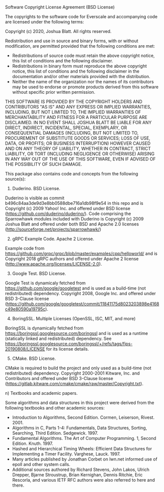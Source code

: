 Software Copyright License Agreement (BSD License)

The copyrights to the software code for Everscale and accompanying code are licensed under the following terms:

Copyright (c) 2020, Joshua Blatt.  All rights reserved.

Redistribution and use in source and binary forms, with or without modification, are permitted provided that the following conditions are met:

* Redistributions of source code must retain the above copyright notice, this list of conditions and the following disclaimer.
* Redistributions in binary form must reproduce the above copyright notice, this list of conditions and the following disclaimer in the documentation and/or other materials provided with the distribution.
* Neither the name of the organization nor the names of its contributors may be used to endorse or promote products derived from this software without specific prior written permission.

THIS SOFTWARE IS PROVIDED BY THE COPYRIGHT HOLDERS AND CONTRIBUTORS "AS IS" AND ANY EXPRESS OR IMPLIED WARRANTIES, INCLUDING, BUT NOT LIMITED TO, THE IMPLIED WARRANTIES OF MERCHANTABILITY AND FITNESS FOR A PARTICULAR PURPOSE ARE DISCLAIMED. IN NO EVENT SHALL JOSHUA BLATT BE LIABLE FOR ANY DIRECT, INDIRECT, INCIDENTAL, SPECIAL, EXEMPLARY, OR CONSEQUENTIAL DAMAGES (INCLUDING, BUT NOT LIMITED TO, PROCUREMENT OF SUBSTITUTE GOODS OR SERVICES; LOSS OF USE, DATA, OR PROFITS; OR BUSINESS INTERRUPTION) HOWEVER CAUSED AND ON ANY THEORY OF LIABILITY, WHETHER IN CONTRACT, STRICT LIABILITY, OR TORT (INCLUDING NEGLIGENCE OR OTHERWISE) ARISING IN ANY WAY OUT OF THE USE OF THIS SOFTWARE, EVEN IF ADVISED OF THE POSSIBILITY OF SUCH DAMAGE.

This package also contains code and concepts from the following source(s):

1) Duderino.  BSD License.

Duderino is visible as commit b496c84aa3de9d3e8bb0588dbe716a1db98f9e54 in this repo and is Copyright (c) 2009 Yahoo! Inc. and offered under BSD license (https://github.com/duderino/duderino/).
Code comprising the Sparrowhawk modules included with Duderino is Copyright (c) 2009 Joshua Blatt and offered under both BSD and Apache 2.0 licenses (http://sourceforge.net/projects/sparrowhawk/)

2) gRPC Example Code.  Apache 2 License.

Example code from https://github.com/grpc/grpc/blob/master/examples/cpp/helloworld/ and is Copyright 2018 gRPC authors and offered under Apache 2 license (http://www.apache.org/licenses/LICENSE-2.0).

3) Google Test.  BSD License.

Google Test is dynamicaly fetched from https://github.com/google/googletest and is used as a build-time (not redistributed) dependency.  Copyright 2008, Google Inc. and offered under BSD 3-Clause license (https://github.com/google/googletest/commit/11841175d8023203898e4168c49e80590a19795c).

4) BoringSSL.  Multiple Licenses (OpenSSL, ISC, MIT, and more)

BoringSSL is dynamically fetched from https://boringssl.googlesource.com/boringssl and is used as a runtime (statically linked and redistributed) dependency.  See https://boringssl.googlesource.com/boringssl/+/refs/tags/fips-20190808/LICENSE for its license details.

5) CMake.  BSD License.

CMake is required to build the project and only used as a build-time (not redistributed) dependency.  Copyright 2000-2001 Kitware, Inc. and Contributors and offered under BSD 3-Clause license (https://gitlab.kitware.com/cmake/cmake/raw/master/Copyright.txt).

n) Textbooks and academic papers.

Some algorithms and data structures in this project were derived from the following textbooks and other academic sources:

* Introduction to Algorithms, Second Edition.  Cormen, Leiserson, Rivest.  2001.
* Algorithms in C, Parts 1-4: Fundamentals, Data Structures, Sorting, Searching, Third Edition. Sedgewick. 1997.
* Fundamental Algorithms. The Art of Computer Programming. 1, Second Edition.  Knuth. 1997.
* Hashed and Hierarchical Timing Wheels: Efficient Data Structures for Implementing a Timer Facility. Varghese, Lauck. 1997.
* Many articles published by Jonathan Corbet on lwn.net informed use of epoll and other system calls.
* Additional sources authored by Richard Stevens, John Lakos, Ulrich Drepper, Bjarne Stroustrup, Brian Kernighan, Dennis Ritchie, Eric Rescorla, and various IETF RFC authors were also referred to here and there.

